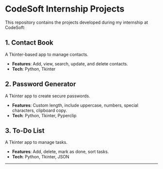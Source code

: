 # CodeSoft Internship Projects

This repository contains the projects developed during my internship at CodeSoft:

## 1. Contact Book
A Tkinter-based app to manage contacts.
- **Features**: Add, view, search, update, and delete contacts.
- **Tech**: Python, Tkinter

## 2. Password Generator
A Tkinter app to create secure passwords.
- **Features**: Custom length, include uppercase, numbers, special characters, clipboard copy.
- **Tech**: Python, Tkinter, Pyperclip

## 3. To-Do List
A Tkinter app to manage tasks.
- **Features**: Add, delete, mark as done, sort tasks.
- **Tech**: Python, Tkinter, JSON

---
